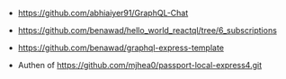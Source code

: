 - https://github.com/abhiaiyer91/GraphQL-Chat

- https://github.com/benawad/hello_world_reactql/tree/6_subscriptions
- https://github.com/benawad/graphql-express-template

- Authen of https://github.com/mjhea0/passport-local-express4.git
